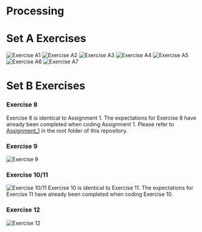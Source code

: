# Processing
# Set A Exercises
![Exercise A1](https://i.imgur.com/v0kpPey.png)
![Exercise A2](https://i.imgur.com/16vspcz.png)
![Exercise A3](https://i.imgur.com/EB7fAfJ.png)
![Exercise A4](https://i.imgur.com/8zjJzyI.png)
![Exercise A5](https://i.imgur.com/vPJDHcf.png)
![Exercise A6](https://i.imgur.com/TLQfqei.png)
![Exercise A7](https://i.imgur.com/D2lCiU4.png)
# Set B Exercises
### Exercise 8
Exercise 8 is identical to Assignment 1. The expectations for Exercise 8 have already been completed when coding Assignment 1. Please refer to [Assignment_1](https://github.com/michael-lam8/Processing/tree/master/Assignment_1) in the root folder of this repository.
### Exercise 9
![Exercise 9](https://i.imgur.com/zByUG1g.png)
### Exercise 10/11
![Exercise 10/11](https://i.imgur.com/LlJ3jDw.png)
Exercise 10 is identical to Exercise 11. The expectations for Exercise 11 have already been completed when coding Exercise 10.
### Exercise 12
![Exercise 12](https://i.imgur.com/ExnaUNV.png)
